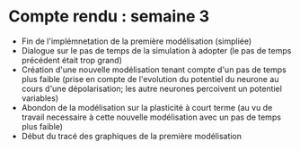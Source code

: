 # Compte rendu : semaine 3

- Fin de l'implémnetation de la première modélisation (simpliée)
- Dialogue sur le pas de temps de la simulation à adopter (le pas de temps précédent était trop grand)
- Création d'une nouvelle modélisation tenant compte d'un pas de temps plus faible (prise en compte de l'evolution du potentiel du neurone au cours d'une dépolarisation; les autre neurones percoivent un potentiel variables)
- Abondon de la modélisation sur la plasticité à court terme (au vu de travail necessaire à cette nouvelle modélisation avec un pas de temps plus faible)
- Début du tracé des graphiques de la première modélisation
